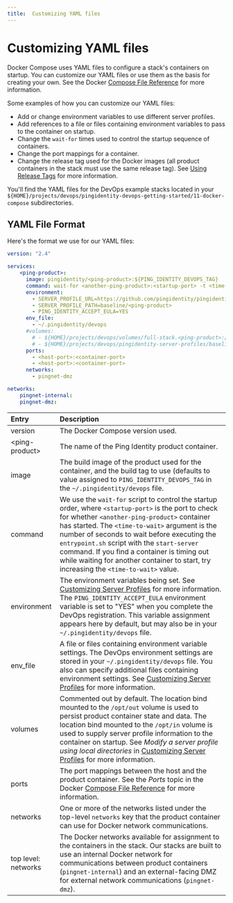 ```yaml
---
title:  Customizing YAML files
---
```

# Customizing YAML files

Docker Compose uses YAML files to configure a stack's containers on startup. You can customize our YAML files or use them as the basis for creating your own. See the Docker [Compose File Reference](https://docs.docker.com/compose/compose-file/) for more information.

Some examples of how you can customize our YAML files:

* Add or change environment variables to use different server profiles.
* Add references to a file or files containing environment variables to pass to the container on startup.
* Change the `wait-for` times used to control the startup sequence of containers.
* Change the port mappings for a container.
* Change the release tag used for the Docker images (all product containers in the stack must use the same release tag). See [Using Release Tags](releaseTags.md) for more information.

You'll find the YAML files for the DevOps example stacks located in your `${HOME}/projects/devops/pingidentity-devops-getting-started/11-docker-compose` subdirectories.

## YAML File Format

Here's the format we use for our YAML files:

```yaml
version: "2.4"

services:
    <ping-product>:
      image: pingidentity/<ping-product>:${PING_IDENTITY_DEVOPS_TAG}
      command: wait-for <another-ping-product>:<startup-port> -t <time-to-wait> -- entrypoint.sh start-server
      environment:
        - SERVER_PROFILE_URL=https://github.com/pingidentity/pingidentity-server-profiles.git
        - SERVER_PROFILE_PATH=baseline/<ping-product>
        - PING_IDENTITY_ACCEPT_EULA=YES
      env_file:
        - ~/.pingidentity/devops
      #volumes:
        # - ${HOME}/projects/devops/volumes/full-stack.<ping-product>:/opt/out
        # - ${HOME}/projects/devops/pingidentity-server-profiles/baseline/<ping-product>:/opt/in
      ports:
        - <host-port>:<container-port>
        - <host-port>:<container-port>
      networks:
        - pingnet-dmz

networks:
    pingnet-internal:
    pingnet-dmz:
```

| Entry | Description |
| :--- | :--- |
| version | The Docker Compose version used. |
| &lt;ping-product> | The name of the Ping Identity product container. |
| image | The build image of the product used for the container, and the build tag to use (defaults to value assigned to `PING_IDENTITY_DEVOPS_TAG` in the `~/.pingidentity/devops` file. |
| command | We use the `wait-for` script to control the startup order, where `<startup-port>` is the port to check for whether `<another-ping-product>` container has started. The `<time-to-wait>` argument is the number of seconds to wait before executing the `entrypoint.sh` script with the `start-server` command. If you find a container is timing out while waiting for another container to start, try increasing the `<time-to-wait>` value. |
| environment | The environment variables being set. See [Customizing Server Profiles](../how-to/profiles.md) for more information. The `PING_IDENTITY_ACCEPT_EULA` environment variable is set to "YES" when you complete the DevOps registration. This variable assignment appears here by default, but may also be in your `~/.pingidentity/devops` file. |
| env_file | A file or files containing environment variable settings. The DevOps environment settings are stored in your `~/.pingidentity/devops` file. You also can specify additional files containing environment settings. See [Customizing Server Profiles](../how-to/profiles.md) for more information. |
| volumes | Commented out by default. The location bind mounted to the  `/opt/out` volume is used to persist product container state and data. The location bind mounted to the `/opt/in` volume is used to supply server profile information to the container on startup. See *Modify a server profile using local directories* in [Customizing Server Profiles](../how-to/profiles.md) for more information. |
| ports | The port mappings between the host and the product container. See the *Ports* topic in the Docker [Compose File Reference](https://docs.docker.com/compose/compose-file/) for more information. |
| networks | One or more of the networks listed under the top-level `networks` key that the product container can use for Docker network communications. |
| top level: networks | The Docker networks available for assignment to the containers in the stack. Our stacks are built to use an internal Docker network for communications between product containers (`pingnet-internal`) and an external-facing DMZ for external network communications (`pingnet-dmz`). |
